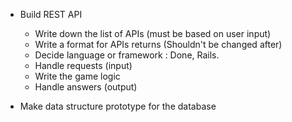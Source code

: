 - Build REST API 
  - Write down the list of APIs (must be based on user input)
  - Write a format for APIs returns (Shouldn't be changed after)
  - Decide language or framework : Done, Rails. 
  - Handle requests (input)
  - Write the game logic
  - Handle answers (output)
 
- Make data structure prototype for the database
